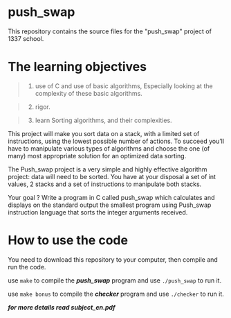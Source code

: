 #                                 push_swap
This repository contains the source files for the "push_swap" project of 1337 school.

#                           The learning objectives

>1. use of C and use of basic algorithms, Especially looking at the complexity of these basic algorithms.

>2. rigor.

>3. learn Sorting algorithms, and their complexities.


This project will make you sort data on a stack, with a limited set of instructions, using the lowest possible number of actions.
To succeed you’ll have to manipulate various types of algorithms and choose the one (of many) most appropriate solution for an optimized data sorting.

The Push_swap project is a very simple and highly effective algorithm project: data will need to be sorted. You have at your disposal a set of int values,
2 stacks and a set of instructions to manipulate both stacks.

Your goal ? Write a program in C called push_swap which calculates and displays on the standard output the smallest program using
Push_swap instruction language that sorts the integer arguments received.

#                          How to use the code
You need to download this repository to your computer, then compile and run the code.

use `make` to compile the ***push_swap*** program and use `./push_swap` to run it.

use `make bonus` to compile the ***checker*** program and use `./checker` to run it.

***for more details read subject_en.pdf***
